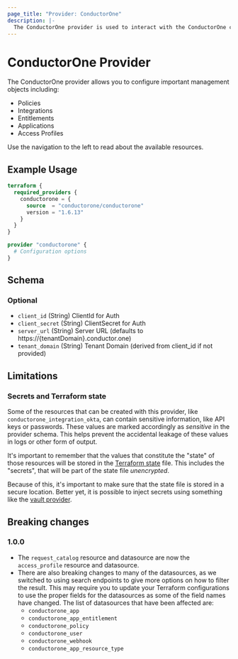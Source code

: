 ```yaml
---
page_title: "Provider: ConductorOne"
description: |-
  The ConductorOne provider is used to interact with the ConductorOne configuration plane.
---
```


# ConductorOne Provider

The ConductorOne provider allows you to configure important management objects including:
- Policies
- Integrations
- Entitlements
- Applications
- Access Profiles

Use the navigation to the left to read about the available resources.

## Example Usage

```terraform
terraform {
  required_providers {
    conductorone = {
      source  = "conductorone/conductorone"
      version = "1.6.13"
    }
  }
}

provider "conductorone" {
  # Configuration options
}
```

<!-- schema generated by tfplugindocs -->
## Schema

### Optional

- `client_id` (String) ClientId for Auth
- `client_secret` (String) ClientSecret for Auth
- `server_url` (String) Server URL (defaults to https://{tenantDomain}.conductor.one)
- `tenant_domain` (String) Tenant Domain (derived from client_id if not provided)

## Limitations

### Secrets and Terraform state

Some of the resources that can be created with this provider, like `conductorone_integration_okta`,
can contain sensitive information, like API keys or passwords. These values are marked accordingly as _sensitive_
in the provider schema. This helps prevent the accidental leakage of these values in logs or other form of output.

It's important to remember that the values that constitute the "state" of those
resources will be stored in the [Terraform state](https://www.terraform.io/language/state) file.
This includes the "secrets", that will be part of the state file *unencrypted*.

Because of this, it's important to make sure that the state file is stored in a secure location. Better yet, it is possible
to inject secrets using something like the [vault provider](https://registry.terraform.io/providers/hashicorp/vault).


## Breaking changes

### 1.0.0

- The `request_catalog` resource and datasource are now the `access_profile` resource and datasource.
- There are also breaking changes to many of the datasources, as we switched to using search endpoints to give more options on how to filter the result. This may require you to update your Terraform configurations to use the proper fields for the datasources as some of the field names have changed. 
  The list of datasources that have been affected are:
    - `conductorone_app`
    - `conductorone_app_entitlement`
    - `conductorone_policy`
    - `conductorone_user`
    - `conductorone_webhook`
    - `conductorone_app_resource_type`
